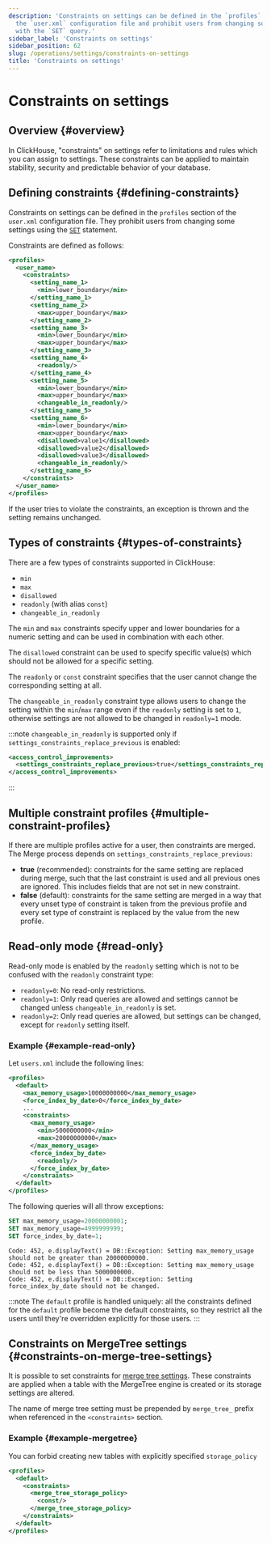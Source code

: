 ```yaml
---
description: 'Constraints on settings can be defined in the `profiles` section of
  the `user.xml` configuration file and prohibit users from changing some of the settings
  with the `SET` query.'
sidebar_label: 'Constraints on settings'
sidebar_position: 62
slug: /operations/settings/constraints-on-settings
title: 'Constraints on settings'
---
```


# Constraints on settings

## Overview {#overview}

In ClickHouse, "constraints" on settings refer to limitations and rules which
you can assign to settings. These constraints can be applied to maintain 
stability, security and predictable behavior of your database.

## Defining constraints {#defining-constraints}

Constraints on settings can be defined in the `profiles` section of the `user.xml`
configuration file. They prohibit users from changing some settings using the 
[`SET`](/sql-reference/statements/set) statement.

Constraints are defined as follows:

```xml
<profiles>
  <user_name>
    <constraints>
      <setting_name_1>
        <min>lower_boundary</min>
      </setting_name_1>
      <setting_name_2>
        <max>upper_boundary</max>
      </setting_name_2>
      <setting_name_3>
        <min>lower_boundary</min>
        <max>upper_boundary</max>
      </setting_name_3>
      <setting_name_4>
        <readonly/>
      </setting_name_4>
      <setting_name_5>
        <min>lower_boundary</min>
        <max>upper_boundary</max>
        <changeable_in_readonly/>
      </setting_name_5>
      <setting_name_6>
        <min>lower_boundary</min>
        <max>upper_boundary</max>
        <disallowed>value1</disallowed>
        <disallowed>value2</disallowed>
        <disallowed>value3</disallowed>
        <changeable_in_readonly/>
      </setting_name_6>
    </constraints>
  </user_name>
</profiles>
```

If the user tries to violate the constraints, an exception is thrown and the 
setting remains unchanged.

## Types of constraints {#types-of-constraints}

There are a few types of constraints supported in ClickHouse:
- `min`
- `max`
- `disallowed`
- `readonly` (with alias `const`)
- `changeable_in_readonly`

The `min` and `max` constraints specify upper and lower boundaries for a numeric 
setting and can be used in combination with each other. 

The `disallowed` constraint can be used to specify specific value(s) which should not
be allowed for a specific setting.

The `readonly` or `const` constraint specifies that the user cannot change the 
corresponding setting at all. 

The `changeable_in_readonly` constraint type allows users to change the setting 
within the `min`/`max` range even if the `readonly` setting is set to `1`, 
otherwise settings are not allowed to be changed in `readonly=1` mode. 

:::note
`changeable_in_readonly` is supported only if `settings_constraints_replace_previous`
is enabled:

```xml
<access_control_improvements>
  <settings_constraints_replace_previous>true</settings_constraints_replace_previous>
</access_control_improvements>
```
:::

## Multiple constraint profiles {#multiple-constraint-profiles}

If there are multiple profiles active for a user, then constraints are merged. 
The Merge process depends on `settings_constraints_replace_previous`:
- **true** (recommended): constraints for the same setting are replaced during 
  merge, such that the last constraint is used and all previous ones are ignored.
  This includes fields that are not set in new constraint.
- **false** (default): constraints for the same setting are merged in a way that
  every unset type of constraint is taken from the previous profile and every 
  set type of constraint is replaced by the value from the new profile.

## Read-only mode {#read-only}

Read-only mode is enabled by the `readonly` setting which is not to be confused
with the `readonly` constraint type:
- `readonly=0`: No read-only restrictions.
- `readonly=1`: Only read queries are allowed and settings cannot be changed 
   unless `changeable_in_readonly` is set.
- `readonly=2`: Only read queries are allowed, but settings can be changed, 
  except for `readonly` setting itself.


### Example {#example-read-only}

Let `users.xml` include the following lines:

```xml
<profiles>
  <default>
    <max_memory_usage>10000000000</max_memory_usage>
    <force_index_by_date>0</force_index_by_date>
    ...
    <constraints>
      <max_memory_usage>
        <min>5000000000</min>
        <max>20000000000</max>
      </max_memory_usage>
      <force_index_by_date>
        <readonly/>
      </force_index_by_date>
    </constraints>
  </default>
</profiles>
```

The following queries will all throw exceptions:

```sql
SET max_memory_usage=20000000001;
SET max_memory_usage=4999999999;
SET force_index_by_date=1;
```

```text
Code: 452, e.displayText() = DB::Exception: Setting max_memory_usage should not be greater than 20000000000.
Code: 452, e.displayText() = DB::Exception: Setting max_memory_usage should not be less than 5000000000.
Code: 452, e.displayText() = DB::Exception: Setting force_index_by_date should not be changed.
```

:::note
The `default` profile is handled uniquely: all the constraints defined for the 
`default` profile become the default constraints, so they restrict all the users
until they're overridden explicitly for those users.
:::

## Constraints on MergeTree settings {#constraints-on-merge-tree-settings}

It is possible to set constraints for [merge tree settings](merge-tree-settings.md). 
These constraints are applied when a table with the MergeTree engine is created
or its storage settings are altered. 

The name of merge tree setting must be prepended by `merge_tree_` prefix when 
referenced in the `<constraints>` section.

### Example {#example-mergetree}

You can forbid creating new tables with explicitly specified `storage_policy`

```xml
<profiles>
  <default>
    <constraints>
      <merge_tree_storage_policy>
        <const/>
      </merge_tree_storage_policy>
    </constraints>
  </default>
</profiles>
```
